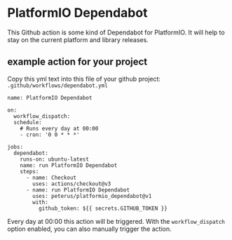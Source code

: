 # PlatformIO Dependabot

This Github action is some kind of Dependabot for PlatformIO.
It will help to stay on the current platform and library releases.

## example action for your project

Copy this yml text into this file of your github project: `.github/workflows/dependabot.yml`

```
name: PlatformIO Dependabot

on:
  workflow_dispatch:
  schedule:
    # Runs every day at 00:00
    - cron: '0 0 * * *'

jobs:
  dependabot:
    runs-on: ubuntu-latest
    name: run PlatformIO Dependabot
    steps:
      - name: Checkout
        uses: actions/checkout@v3
      - name: run PlatformIO Dependabot
        uses: peterus/platformio_dependabot@v1
        with:
          github_token: ${{ secrets.GITHUB_TOKEN }}
```

Every day at 00:00 this action will be triggered. With the `workflow_dispatch` option enabled, you can also manually trigger the action.
